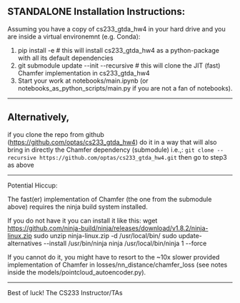 
## STANDALONE Installation Instructions:

Assuming you have a copy of cs233_gtda_hw4 in your hard drive and you are inside a virtual environemnt (e.g. Conda):

1. pip install -e <top-directory of cs233_gtda_hw4>  # this will install cs233_gtda_hw4 as a python-package with all its default dependencies
2. git submodule update --init --recursive  # this will clone the JIT (fast) Chamfer implementation in cs233_gtda_hw4
3. Start your work at notebooks/main.ipynb  (or notebooks_as_python_scripts/main.py if you are not a fan of notebooks).

------
## Alternatively, 
if you clone the repo from github (https://github.com/optas/cs233_gtda_hw4)
    do it in a way that will also bring in directly the Chamfer dependency (submodule) i.e.,:
        ```
        git clone --recursive https://github.com/optas/cs233_gtda_hw4.git
        ```
    then go to step3 as above

------

Potential Hiccup:

The fast(er) implementation of Chamfer (the one from the submodule above) requires the ninja build system installed.

If you do not have it you can install it like this:
 wget https://github.com/ninja-build/ninja/releases/download/v1.8.2/ninja-linux.zip
 sudo unzip ninja-linux.zip -d /usr/local/bin/
 sudo update-alternatives --install /usr/bin/ninja ninja /usr/local/bin/ninja 1 --force

If you cannot do it, you might have to resort to the ~10x slower provided implementation of Chamfer in losses/nn_distance/chamfer_loss
(see notes inside the models/pointcloud_autoencoder.py).

-----

Best of luck!
The CS233 Instructor/TAs

